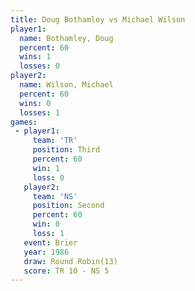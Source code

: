 ```yaml
---
title: Doug Bothamley vs Michael Wilson
player1:               
  name: Bothamley, Doug
  percent: 60          
  wins: 1              
  losses: 0            
player2:               
  name: Wilson, Michael
  percent: 60          
  wins: 0              
  losses: 1            
games:
 - player1:         
     team: 'TR'     
     position: Third
     percent: 60    
     win: 1         
     loss: 0        
   player2:          
     team: 'NS'      
     position: Second
     percent: 60     
     win: 0          
     loss: 1         
   event: Brier         
   year: 1986           
   draw: Round Robin(13)
   score: TR 10 - NS 5  
---
```

